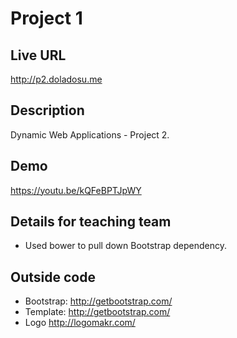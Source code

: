 # Project 1

## Live URL
<http://p2.doladosu.me>

## Description
Dynamic Web Applications - Project 2.

## Demo
<https://youtu.be/kQFeBPTJpWY>

## Details for teaching team
* Used bower to pull down Bootstrap dependency.

## Outside code
* Bootstrap: http://getbootstrap.com/
* Template: http://getbootstrap.com/
* Logo http://logomakr.com/
